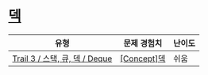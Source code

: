 # [덱](https://https://en.codetree.ai/trails/complete/curated-cards/intro-deque-basic)

|유형|문제 경험치|난이도|
|---|---|---|
|[Trail 3 / 스택, 큐, 덱 / Deque](https://https://en.codetree.ai/trail-info/novice-high/)|[[Concept]덱](https://https://en.codetree.ai/trails/complete/curated-cards/intro-deque-basic/)|쉬움|

